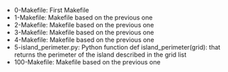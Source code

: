 - 0-Makefile: First Makefile
- 1-Makefile: Makefile based on the previous one
- 2-Makefile: Makefile based on the previous one
- 3-Makefile: Makefile based on the previous one
- 4-Makefile: Makefile based on the previous one
- 5-island_perimeter.py: Python function def island_perimeter(grid): that returns the perimeter of the island described in the grid list
- 100-Makefile: Makefile based on the previous one